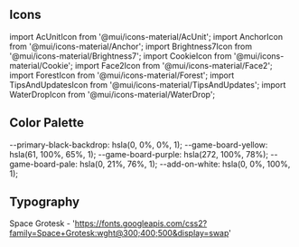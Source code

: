 ## Icons

import AcUnitIcon from '@mui/icons-material/AcUnit';
import AnchorIcon from '@mui/icons-material/Anchor';
import Brightness7Icon from '@mui/icons-material/Brightness7';
import CookieIcon from '@mui/icons-material/Cookie';
import Face2Icon from '@mui/icons-material/Face2';
import ForestIcon from '@mui/icons-material/Forest';
import TipsAndUpdatesIcon from '@mui/icons-material/TipsAndUpdates';
import WaterDropIcon from '@mui/icons-material/WaterDrop';

## Color Palette

 --primary-black-backdrop: hsla(0, 0%, 0%, 1);
 --game-board-yellow: hsla(61, 100%, 65%, 1);
 --game-board-purple: hsla(272, 100%, 78%);
 --game-board-pale: hsla(0, 21%, 76%, 1);
 --add-on-white: hsla(0, 0%, 100%, 1);

## Typography

Space Grotesk - 'https://fonts.googleapis.com/css2?family=Space+Grotesk:wght@300;400;500&display=swap'
